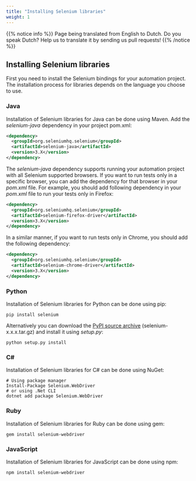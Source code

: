 ```yaml
---
title: "Installing Selenium libraries"
weight: 1
---
```


{{% notice info %}}
<i class="fas fa-language"></i> Page being translated from 
English to Dutch. Do you speak Dutch? Help us to translate
it by sending us pull requests!
{{% /notice %}}

## Installing Selenium libraries
First you need to install the Selenium bindings for your automation project.
The installation process for libraries depends on the language you choose to use.

### Java
Installation of Selenium libraries for Java can be done using Maven.
Add the _selenium-java_ dependency in your project pom.xml:

```xml
<dependency>
  <groupId>org.seleniumhq.selenium</groupId>
  <artifactId>selenium-java</artifactId>
  <version>3.X</version>
</dependency>
```

The _selenium-java_ dependency supports running your automation
project with all Selenium supported browsers. If you want to run tests
only in a specific browser, you can add the dependency for that browser
in your _pom.xml_ file.
For example, you should add following dependency in your _pom.xml_
file to run your tests only in Firefox:

```xml
<dependency>
  <groupId>org.seleniumhq.selenium</groupId>
  <artifactId>selenium-firefox-driver</artifactId>
  <version>3.X</version>
</dependency>
```
   
In a similar manner, if you want to run tests only in Chrome,
you should add the following dependency:

```xml
<dependency>
  <groupId>org.seleniumhq.selenium</groupId>
  <artifactId>selenium-chrome-driver</artifactId>
  <version>3.X</version>
</dependency>
```

### Python
Installation of Selenium libraries for Python can be done using pip:

```shell
pip install selenium
```

Alternatively you can download the [PyPI source archive](https://pypi.org/project/selenium/#files)
(selenium-x.x.x.tar.gz) and install it using _setup.py_:

```shell
python setup.py install
```

### C#
Installation of Selenium libraries for C# can be done using NuGet:

```shell
# Using package manager
Install-Package Selenium.WebDriver
# or using .Net CLI
dotnet add package Selenium.WebDriver
```

### Ruby
Installation of Selenium libraries for Ruby can be done using gem:

```shell
gem install selenium-webdriver
```

### JavaScript
Installation of Selenium libraries for JavaScript can be done using npm:

```shell
npm install selenium-webdriver
```




